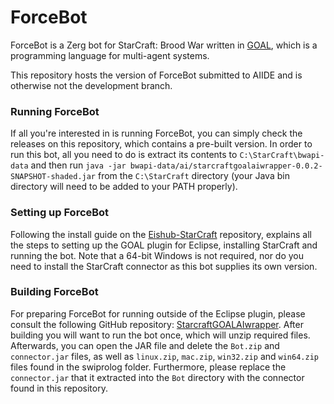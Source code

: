 # ForceBot
ForceBot is a Zerg bot for StarCraft: Brood War written in [GOAL](https://goalapl.atlassian.net/wiki/), which is a programming language for multi-agent systems.

This repository hosts the version of ForceBot submitted to AIIDE and is otherwise not the development branch.

### Running ForceBot
If all you're interested in is running ForceBot, you can simply check the releases on this repository, which contains a pre-built version. In order to run this bot, all you need to do is extract its contents to `C:\StarCraft\bwapi-data` and then run `java -jar bwapi-data/ai/starcraftgoalaiwrapper-0.0.2-SNAPSHOT-shaded.jar` from the `C:\StarCraft` directory (your Java bin directory will need to be added to your PATH properly).

### Setting up ForceBot
Following the install guide on the [Eishub-StarCraft](https://github.com/eishub/Starcraft/wiki/Install-Guide) repository, explains all the steps to setting up the GOAL plugin for Eclipse, installing StarCraft and running the bot. Note that a 64-bit Windows is not required, nor do you need to install the StarCraft connector as this bot supplies its own version.

### Building ForceBot
For preparing ForceBot for running outside of the Eclipse plugin, please consult the following GitHub repository: [StarcraftGOALAIwrapper](https://github.com/Venorcis/StarcraftGOALAIwrapper).
After building you will want to run the bot once, which will unzip required files. Afterwards, you can open the JAR file and delete the `Bot.zip` and `connector.jar` files, as well as `linux.zip`, `mac.zip`, `win32.zip` and `win64.zip` files found in the swiprolog folder. Furthermore, please replace the `connector.jar` that it extracted into the `Bot` directory with the connector found in this repository.
